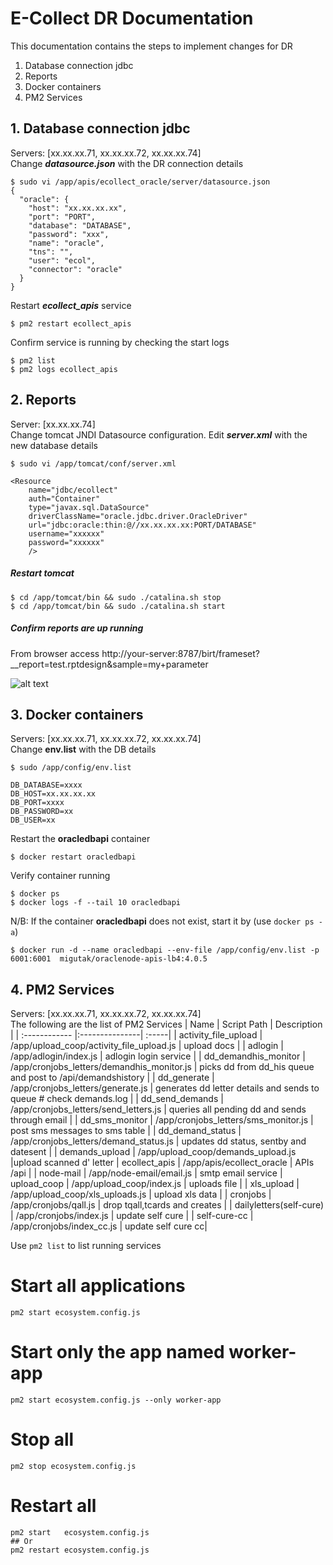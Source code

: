 # E-Collect DR Documentation
This documentation contains the steps to implement changes for DR
1. Database connection jdbc
2. Reports
3. Docker containers 
4. PM2 Services


## 1. Database connection jdbc
Servers: [xx.xx.xx.71, xx.xx.xx.72, xx.xx.xx.74]\
Change ***datasource.json*** with the DR connection details

```
$ sudo vi /app/apis/ecollect_oracle/server/datasource.json
{
  "oracle": {
    "host": "xx.xx.xx.xx",
    "port": "PORT",
    "database": "DATABASE",
    "password": "xxx",
    "name": "oracle",
    "tns": "",
    "user": "ecol",
    "connector": "oracle"
  }
}
```
Restart ***ecollect_apis*** service
```
$ pm2 restart ecollect_apis
```
Confirm service is running by checking the start logs
```
$ pm2 list
$ pm2 logs ecollect_apis
```

## 2. Reports
Server: [xx.xx.xx.74]\
Change tomcat JNDI Datasource configuration. Edit ***server.xml*** with the new database details
```
$ sudo vi /app/tomcat/conf/server.xml

<Resource
	name="jdbc/ecollect"
	auth="Container"
	type="javax.sql.DataSource"
	driverClassName="oracle.jdbc.driver.OracleDriver"
	url="jdbc:oracle:thin:@//xx.xx.xx.xx:PORT/DATABASE"
	username="xxxxxx"
	password="xxxxxx"
	/>
````

##### Restart tomcat
```
$ cd /app/tomcat/bin && sudo ./catalina.sh stop
$ cd /app/tomcat/bin && sudo ./catalina.sh start
```
##### Confirm reports are up running
From browser access http://your-server:8787/birt/frameset?__report=test.rptdesign&sample=my+parameter

![alt text](https://github.com/inteligeninfosys/ecollect-docs/blob/main/BRT_reprt_viewer_test.jpg?raw=true)

## 3. Docker containers
Servers: [xx.xx.xx.71, xx.xx.xx.72, xx.xx.xx.74]\
Change **env.list** with the DB details
```
$ sudo /app/config/env.list

DB_DATABASE=xxxx
DB_HOST=xx.xx.xx.xx
DB_PORT=xxxx
DB_PASSWORD=xx
DB_USER=xx
```
Restart the **oracledbapi** container
```
$ docker restart oracledbapi
```
Verify container running
```
$ docker ps
$ docker logs -f --tail 10 oracledbapi
```
N/B: If the container **oracledbapi** does not exist, start it by (use ```docker ps -a```)
```
$ docker run -d --name oracledbapi --env-file /app/config/env.list -p 6001:6001  migutak/oraclenode-apis-lb4:4.0.5
```
## 4. PM2 Services
Servers: [xx.xx.xx.71, xx.xx.xx.72, xx.xx.xx.74]\
The following are the list of PM2 Services
| Name  | Script Path  | Description |
| :------------ |:---------------| :-----|
| activity_file_upload      | /app/upload_coop/activity_file_upload.js | upload docs |
| adlogin      | /app/adlogin/index.js        |   adlogin login service |
| dd_demandhis_monitor | /app/cronjobs_letters/demandhis_monitor.js        |    picks dd from dd_his queue and post to /api/demandshistory |
| dd_generate | /app/cronjobs_letters/generate.js | generates dd letter details and sends to queue # check demands.log |
| dd_send_demands | /app/cronjobs_letters/send_letters.js | queries all pending dd and sends through email |
| dd_sms_monitor | /app/cronjobs_letters/sms_monitor.js | post sms messages to sms table |
| dd_demand_status | /app/cronjobs_letters/demand_status.js | updates dd status, sentby and datesent |
| demands_upload | /app/upload_coop/demands_upload.js |upload scanned d' letter
| ecollect_apis | /app/apis/ecollect_oracle | APIs /api |
| node-mail | /app/node-email/email.js | smtp email service
| upload_coop | /app/upload_coop/index.js | uploads file |
| xls_upload | /app/upload_coop/xls_uploads.js | upload xls data |
| cronjobs | /app/cronjobs/qall.js | drop tqall,tcards and creates |
| dailyletters(self-cure) | /app/cronjobs/index.js | update self cure |
| self-cure-cc | /app/cronjobs/index_cc.js | update self cure cc| 

Use ```pm2 list``` to list running services

# Start all applications
```
pm2 start ecosystem.config.js
```
# Start only the app named worker-app
```
pm2 start ecosystem.config.js --only worker-app
```
# Stop all
```
pm2 stop ecosystem.config.js
```
# Restart all
```
pm2 start   ecosystem.config.js
## Or
pm2 restart ecosystem.config.js
```
